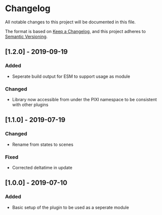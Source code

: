 # Changelog
All notable changes to this project will be documented in this file.

The format is based on [Keep a Changelog](https://keepachangelog.com/en/1.0.0/),
and this project adheres to [Semantic Versioning](https://semver.org/spec/v2.0.0.html).

## [1.2.0] - 2019-09-19
### Added
- Seperate build output for ESM to support usage as module
### Changed
- Library now accessible from under the PIXI namespace to be consistent with other plugins

## [1.1.0] - 2019-07-19
### Changed
- Rename from states to scenes
### Fixed
- Corrected deltatime in update

## [1.0.0] - 2019-07-10
### Added
- Basic setup of the plugin to be used as a seperate module
